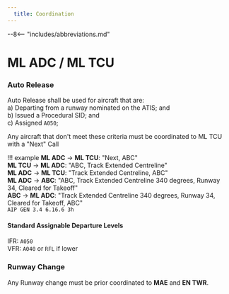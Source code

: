 ```yaml
---
  title: Coordination
---
```


--8<-- "includes/abbreviations.md"

# ML ADC / ML TCU
### Auto Release

Auto Release shall be used for aircraft that are:    
a) Departing from a runway nominated on the ATIS; and  
b) Issued a Procedural SID; and   
c) Assigned `A050`;

Any aircraft that don't meet these criteria must be coordinated to ML TCU with a "Next" Call

!!! example
    **ML ADC** -> **ML TCU**: "Next, ABC"  
    **ML TCU** -> **ML ADC**: "ABC, Track Extended Centreline"  
    **ML ADC** -> **ML TCU**: "Track Extended Centreline, ABC"  
    **ML ADC** -> **ABC**: "ABC, Track Extended Centreline 340 degrees, Runway 34, Cleared for Takeoff"  
    **ABC** -> **ML ADC**: "Track Extended Centreline 340 degrees, Runway 34, Cleared for Takeoff, ABC"  
    `AIP GEN 3.4 6.16.6 3h`

#### Standard Assignable Departure Levels

IFR: `A050`  
VFR: `A040` or `RFL` if lower
### Runway Change
Any Runway change must be prior coordinated to **MAE** and **EN TWR**.